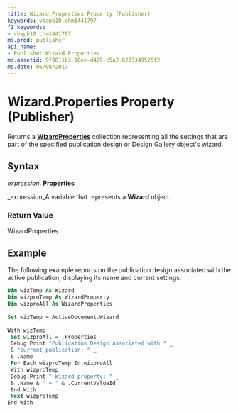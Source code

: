 ```yaml
---
title: Wizard.Properties Property (Publisher)
keywords: vbapb10.chm1441797
f1_keywords:
- vbapb10.chm1441797
ms.prod: publisher
api_name:
- Publisher.Wizard.Properties
ms.assetid: 9f9811b3-10ee-d429-c5a2-8223349525f2
ms.date: 06/08/2017
---
```



# Wizard.Properties Property (Publisher)

Returns a  **[WizardProperties](wizardproperties-object-publisher.md)** collection representing all the settings that are part of the specified publication design or Design Gallery object's wizard.


## Syntax

 _expression_. **Properties**

 _expression_A variable that represents a  **Wizard** object.


### Return Value

WizardProperties


## Example

The following example reports on the publication design associated with the active publication, displaying its name and current settings.


```vb
Dim wizTemp As Wizard 
Dim wizproTemp As WizardProperty 
Dim wizproAll As WizardProperties 
 
Set wizTemp = ActiveDocument.Wizard 
 
With wizTemp 
 Set wizproAll = .Properties 
 Debug.Print "Publication Design associated with " _ 
 & "current publication: " _ 
 & .Name 
 For Each wizproTemp In wizproAll 
 With wizproTemp 
 Debug.Print " Wizard property: " _ 
 & .Name & " = " & .CurrentValueId 
 End With 
 Next wizproTemp 
End With
```


